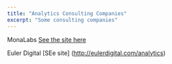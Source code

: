 ```yaml
---
title: "Analytics Consulting Companies"
excerpt: "Some consulting companies"
---
```


MonaLabs
[See the site here](https://www.monalabs.io/)

Euler Digital
[SEe site] (http://eulerdigital.com/analytics)
